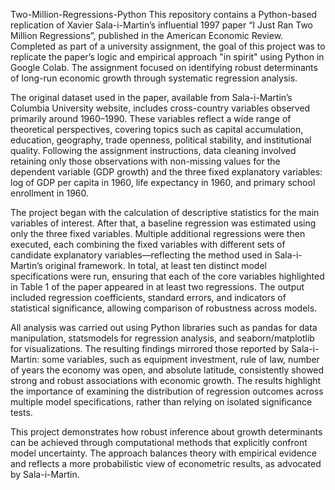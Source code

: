 Two-Million-Regressions-Python
This repository contains a Python-based replication of Xavier Sala-i-Martin’s influential 1997 paper “I Just Ran Two Million Regressions”, published in the American Economic Review. Completed as part of a university assignment, the goal of this project was to replicate the paper’s logic and empirical approach "in spirit" using Python in Google Colab. The assignment focused on identifying robust determinants of long-run economic growth through systematic regression analysis.

The original dataset used in the paper, available from Sala-i-Martin’s Columbia University website, includes cross-country variables observed primarily around 1960–1990. These variables reflect a wide range of theoretical perspectives, covering topics such as capital accumulation, education, geography, trade openness, political stability, and institutional quality. Following the assignment instructions, data cleaning involved retaining only those observations with non-missing values for the dependent variable (GDP growth) and the three fixed explanatory variables: log of GDP per capita in 1960, life expectancy in 1960, and primary school enrollment in 1960.

The project began with the calculation of descriptive statistics for the main variables of interest. After that, a baseline regression was estimated using only the three fixed variables. Multiple additional regressions were then executed, each combining the fixed variables with different sets of candidate explanatory variables—reflecting the method used in Sala-i-Martin’s original framework. In total, at least ten distinct model specifications were run, ensuring that each of the core variables highlighted in Table 1 of the paper appeared in at least two regressions. The output included regression coefficients, standard errors, and indicators of statistical significance, allowing comparison of robustness across models.

All analysis was carried out using Python libraries such as pandas for data manipulation, statsmodels for regression analysis, and seaborn/matplotlib for visualizations. The resulting findings mirrored those reported by Sala-i-Martin: some variables, such as equipment investment, rule of law, number of years the economy was open, and absolute latitude, consistently showed strong and robust associations with economic growth. The results highlight the importance of examining the distribution of regression outcomes across multiple model specifications, rather than relying on isolated significance tests.

This project demonstrates how robust inference about growth determinants can be achieved through computational methods that explicitly confront model uncertainty. The approach balances theory with empirical evidence and reflects a more probabilistic view of econometric results, as advocated by Sala-i-Martin.
